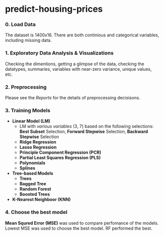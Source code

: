 # predict-housing-prices

### 0. Load Data
The dataset is 1400x16. There are both continious and categorical variables, including missing data.
### 1. Exploratory Data Analysis & Visualizations
Checking the dimentions, getting a glimpse of the data, checking the datatypes, summaries, variables with near-zero variance, unique values, etc.
### 2. Preprocessing
Please see the *Reports* for the details of preprocessing decisisons.
### 3. Training Models 
* **Linear Model (LM)** 
  * LM with *various variables* (3, 7) based on the following selections: **Best Subset** Selection, **Forward Stepwise** Selection, **Backward Stepwise** Selection
  * **Ridge Regression**
  * **Lasso Regression**
  * **Principle Component Regression (PCR)**
  * **Partial Least Squares Regression (PLS)**
  * **Polynomials**
  * **Splines**
* **Tree-based Models**
  * **Trees**
  * **Bagged Tree**
  * **Random Forest**
  * **Boosted Trees**
* **K-Nearest Neighboor (KNN)**

### 4. Choose the best model

**Mean Squred Error (MSE)** was used to compare perfomance of the models. 
Lowest MSE was used to choose the best model. RF performed the best.
